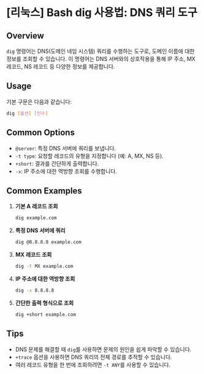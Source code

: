 # [리눅스] Bash dig 사용법: DNS 쿼리 도구

## Overview
`dig` 명령어는 DNS(도메인 네임 시스템) 쿼리를 수행하는 도구로, 도메인 이름에 대한 정보를 조회할 수 있습니다. 이 명령어는 DNS 서버와의 상호작용을 통해 IP 주소, MX 레코드, NS 레코드 등 다양한 정보를 제공합니다.

## Usage
기본 구문은 다음과 같습니다:
```bash
dig [옵션] [인수]
```

## Common Options
- `@server`: 특정 DNS 서버에 쿼리를 보냅니다.
- `-t type`: 요청할 레코드의 유형을 지정합니다 (예: A, MX, NS 등).
- `+short`: 결과를 간단하게 출력합니다.
- `-x`: IP 주소에 대한 역방향 조회를 수행합니다.

## Common Examples
1. **기본 A 레코드 조회**
   ```bash
   dig example.com
   ```

2. **특정 DNS 서버에 쿼리**
   ```bash
   dig @8.8.8.8 example.com
   ```

3. **MX 레코드 조회**
   ```bash
   dig -t MX example.com
   ```

4. **IP 주소에 대한 역방향 조회**
   ```bash
   dig -x 8.8.8.8
   ```

5. **간단한 출력 형식으로 조회**
   ```bash
   dig +short example.com
   ```

## Tips
- DNS 문제를 해결할 때 `dig`를 사용하면 문제의 원인을 쉽게 파악할 수 있습니다.
- `+trace` 옵션을 사용하면 DNS 쿼리의 전체 경로를 추적할 수 있습니다.
- 여러 레코드 유형을 한 번에 조회하려면 `-t ANY`를 사용할 수 있습니다.
